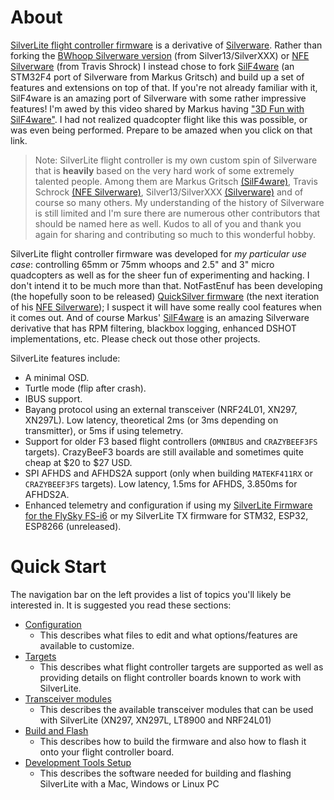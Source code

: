 # About

[SilverLite flight controller firmware](https://github.com/sakitume/SilverLite-FC) is a derivative of [Silverware](http://sirdomsen.diskstation.me/dokuwiki/doku.php). 
Rather than forking the [BWhoop Silverware version](https://github.com/silver13/BoldClash-BWHOOP-B-03) (from Silver13/SilverXXX)
or [NFE Silverware](https://github.com/NotFastEnuf/NFE_Silverware) (from Travis Shrock) I instead chose to fork [SilF4ware](https://www.rcgroups.com/forums/showthread.php?3294959-SilF4ware-an-STM32F4-port-of-SilverWare) (an STM32F4 port of Silverware from Markus Gritsch) and build up a set of features and extensions on top of that. If you're not already familiar with it, SilF4ware is an amazing port of Silverware with some rather impressive features! I'm awed by this video shared by Markus having ["3D Fun with SilF4ware"](https://www.youtube.com/watch?v=eGqPaot6K80). I had not realized quadcopter flight like this was possible, or was even being performed. Prepare to be amazed when you click on that link.

> Note: SilverLite flight controller is my own custom spin of Silverware that is **heavily** based on the very hard work of some extremely talented people. Among them are Markus Gritsch [(SilF4ware)](https://www.rcgroups.com/forums/showthread.php?3294959-SilF4ware-an-STM32F4-port-of-SilverWare), Travis Schrock [(NFE Silverware)](https://community.micro-motor-warehouse.com/t/notfastenuf-e011-bwhoop-silverware-fork/5501), Silver13/SilverXXX [(Silverware)](http://sirdomsen.diskstation.me/dokuwiki/doku.php) and of course so many others. My understanding of the history of Silverware is still limited and I'm sure there are numerous other contributors that should be named here as well. Kudos to all of you and thank you again for sharing and contributing so much to this wonderful hobby.

SilverLite flight controller firmware was developed for *my particular use case*: controlling 65mm or 75mm whoops and 2.5" and 3" micro quadcopters
as well as for the sheer fun of experimenting and hacking. I don't intend it to be much more than that. NotFastEnuf has been
developing (the hopefully soon to be released) [QuickSilver firmware](https://community.micro-motor-warehouse.com/t/notfastenuf-e011-bwhoop-silverware-fork/5501/1223) (the next iteration of his [NFE Silverware](https://community.micro-motor-warehouse.com/t/notfastenuf-e011-bwhoop-silverware-fork/5501)); I suspect it will
have some really cool features when it comes out. And of course Markus' [SilF4ware](https://www.rcgroups.com/forums/showthread.php?3294959-SilF4ware-an-STM32F4-port-of-SilverWare) is an amazing Silverware derivative that has
RPM filtering, blackbox logging, enhanced DSHOT implementations, etc. Please check out those other projects.

SilverLite features include:

* A minimal OSD.
* Turtle mode (flip after crash).
* IBUS support.
* Bayang protocol using an external transceiver (NRF24L01, XN297, XN297L). Low latency, theoretical 2ms (or 3ms depending on transmitter), or 5ms if using telemetry.
* Support for older F3 based flight controllers (`OMNIBUS` and `CRAZYBEEF3FS` targets). CrazyBeeF3 boards are still available and sometimes quite cheap at $20 to $27 USD.
* SPI AFHDS and AFHDS2A support (only when building `MATEKF411RX` or `CRAZYBEEF3FS` targets). Low latency, 1.5ms for AFHDS, 3.850ms for AFHDS2A.
* Enhanced telemetry and configuration if using my [SilverLite Firmware for the FlySky FS-i6](https://github.com/sakitume/SilverLite-FS-i6) or
my SilverLite TX firmware for STM32, ESP32, ESP8266 (unreleased).

# Quick Start

The navigation bar on the left provides a list of topics you'll likely be interested in. It is suggested you read these sections:

* [Configuration](Configuration.md)
    * This describes what files to edit and what options/features are available to customize.
* [Targets](Targets.md)
    * This describes what flight controller targets are supported as well as providing details on flight controller boards known to work with SilverLite.
* [Transceiver modules](Transceiver.md)
    * This describes the available transceiver modules that can be used with SilverLite (XN297, XN297L, LT8900 and NRF24L01)
* [Build and Flash](Develop.md)
    * This describes how to build the firmware and also how to flash it onto your flight controller board.
* [Development Tools Setup](DevToolsSetup.md)
    * This describes the software needed for building and flashing SilverLite with a Mac, Windows or Linux PC
